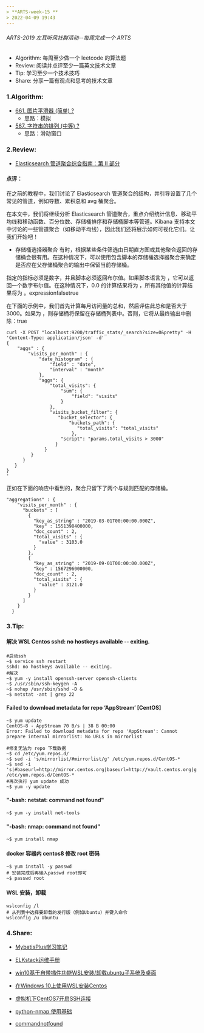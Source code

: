 ```yaml
---
> **ARTS-week-15 **
> 2022-04-09 19:43
---
```



###### ARTS-2019 左耳听风社群活动--每周完成一个 ARTS
- Algorithm: 每周至少做一个 leetcode 的算法题
- Review: 阅读并点评至少一篇英文技术文章
- Tip: 学习至少一个技术技巧
- Share: 分享一篇有观点和思考的技术文章

### 1.Algorithm:

- [661. 图片平滑器 (简单) ?](https://leetcode-cn.com/submissions/detail/288743923/)  
  + 思路：模拟
- [567. 字符串的排列 (中等) ?](https://leetcode-cn.com/submissions/detail/293689730/)  
  + 思路：滑动窗口

### 2.Review:

- [Elasticsearch 管道聚合综合指南：第 II 部分](https://qbox.io/blog/introduction-to-elasticsearch-pipeline-aggregations-part-ii/)  

#### 点评：

在之前的教程中，我们讨论了 Elasticsearch 管道聚合的结构，并引导设置了几个常见的管道，例如导数、累积总和 avg 桶聚合。

在本文中，我们将继续分析 Elasticsearch 管道聚合，重点介绍统计信息、移动平均线和移动函数、百分位数、存储桶排序和存储桶脚本等管道。Kibana 支持本文中讨论的一些管道聚合（如移动平均线），因此我们还将展示如何可视化它们。让我们开始吧！

- 存储桶选择器聚合
有时，根据某些条件筛选由日期直方图或其他聚合返回的存储桶会很有用。在这种情况下，可以使用包含脚本的存储桶选择器聚合来确定是否应在父存储桶聚合的输出中保留当前存储桶。

指定的指标必须是数字，并且脚本必须返回布尔值。如果脚本语言为 ，它可以返回一个数字布尔值。在这种情况下，0.0 的计算结果将为 ，所有其他值的计算结果将为 。expressionfalsetrue

在下面的示例中，我们首先计算每月访问量的总和，然后评估此总和是否大于 3000。如果为 ，则存储桶将保留在存储桶列表中。否则，它将从最终输出中删除：true
```
curl -X POST "localhost:9200/traffic_stats/_search?size=0&pretty" -H 'Content-Type: application/json' -d'
{
    "aggs" : {
        "visits_per_month" : {
            "date_histogram" : {
                "field" : "date",
                "interval" : "month"
            },
            "aggs": {
                "total_visits": {
                    "sum": {
                        "field": "visits"
                    }
                },
                "visits_bucket_filter": {
                   "bucket_selector": {
                       "buckets_path": {
                          "total_visits": "total_visits"
                        },
                    "script": "params.total_visits > 3000"
                  }
              }
         }
      }
   }
}
'
 ```
正如在下面的响应中看到的，聚合只留下了两个与规则匹配的存储桶。
```
"aggregations" : {
    "visits_per_month" : {
      "buckets" : [
        {
          "key_as_string" : "2019-03-01T00:00:00.000Z",
          "key" : 1551398400000,
          "doc_count" : 2,
          "total_visits" : {
            "value" : 3103.0
          }
        },
        {
          "key_as_string" : "2019-09-01T00:00:00.000Z",
          "key" : 1567296000000,
          "doc_count" : 2,
          "total_visits" : {
            "value" : 3121.0
          }
        }
      ]
    }
  }
```

### 3.Tip:

#### 解决 WSL Centos sshd: no hostkeys available -- exiting.
```shell
#启动ssh
~$ service ssh restart
sshd: no hostkeys available -- exiting.
#解决
~$ yum -y install openssh-server openssh-clients
~$ /usr/sbin/ssh-keygen -A
~$ nohup /usr/sbin/sshd -D &
~$ netstat -ant | grep 22
```

#### Failed to download metadata for repo ‘AppStream’ [CentOS]
```shell
~$ yum update
CentOS-8 - AppStream 70 B/s | 38 B 00:00
Error: Failed to download metadata for repo 'AppStream': Cannot prepare internal mirrorlist: No URLs in mirrorlist

#修复无法为 repo 下载数据
~$ cd /etc/yum.repos.d/
~$ sed -i 's/mirrorlist/#mirrorlist/g' /etc/yum.repos.d/CentOS-*
~$ sed -i 's|#baseurl=http://mirror.centos.org|baseurl=http://vault.centos.org|g' /etc/yum.repos.d/CentOS-*
#再次执行 yum update 成功
~$ yum -y update
```

#### "-bash: netstat: command not found"
```shell
~$ yum -y install net-tools
```

#### "-bash: nmap: command not found"
```shell
~$ yum install nmap
```

#### docker 容器内 centos8 修改 root 密码
```shell
~$ yum install -y passwd
# 安装完成后再输入passwd root即可
~$ passwd root
```

#### WSL 安装，卸载
```shell
wslconfig /l
# 从列表中选择要卸载的发行版（例如Ubuntu）并键入命令
wslconfig /u Ubuntu
```

### 4.Share:

- [MybatisPlus学习笔记](http://luokangyuan.com/mybatisplusxue-xi-bi-ji/)  

- [ELKstack运维手册](http://www.sunrisenan.com/docs/elkstack/elk01.html)  

- [win10基于自带插件功能WSL安装/卸载ubuntu子系统及桌面](https://blog.csdn.net/weixin_41469272/article/details/104916102)  

- [在Windows 10上使用WSL安装Centos](https://zhuanlan.zhihu.com/p/272735470)  

- [虚拟机下CentOS7开启SSH连接](https://blog.csdn.net/tuntun1120/article/details/65443757)  

- [python-nmap 使用基础](https://www.cnblogs.com/Hi-blog/p/python-nmap.html)  

- [commandnotfound](https://commandnotfound.cn/)  
